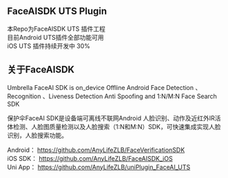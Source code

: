 ## FaceAISDK UTS Plugin

本Repo为FaceAISDK UTS 插件工程  
目前Android UTS插件全部功能可用  
iOS UTS 插件持续开发中 30%


## 关于FaceAISDK
Umbrella FaceAI SDK is on_device Offline Android Face Detection 、Recognition 、Liveness Detection Anti Spoofing and 1:N/M:N Face Search SDK

保护伞FaceAI SDK是设备端可离线不联网Android 人脸识别、动作及近红外IR活体检测、人脸图质量检测以及人脸搜索（1:N和M:N）SDK，可快速集成实现人脸识别，人脸搜索功能。

Android： https://github.com/AnyLifeZLB/FaceVerificationSDK  
iOS SDK： https://github.com/AnyLifeZLB/FaceAISDK_iOS  
Uni App： https://github.com/AnyLifeZLB/uniPlugin_FaceAI_UTS  